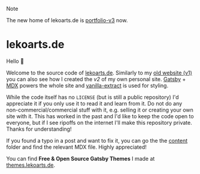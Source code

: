 > [!NOTE]
> The new home of lekoarts.de is [portfolio-v3](https://github.com/LekoArts/portfolio-v3) now.

# lekoarts.de

Hello 👋

Welcome to the source code of [lekoarts.de](https://www.lekoarts.de). Similarly to my [old website (v1)](https://github.com/LekoArts/portfolio) you can also see how I created the _v2_ of my own personal site. [Gatsby](http://gatsbyjs.com/) + [MDX](https://mdxjs.com/) powers the whole site and [vanilla-extract](https://vanilla-extract.style/) is used for styling.

While the code itself has no `LICENSE` (but is still a public repository) I'd appreciate it if you only use it to read it and learn from it. Do not do any non-commercial/commercial stuff with it, e.g. selling it or creating your own site with it. This has worked in the past and I'd like to keep the code open to everyone, but if I see ripoffs on the internet I'll make this repository private. Thanks for understanding!

If you found a typo in a post and want to fix it, you can go the the [content](./content) folder and find the relevant MDX file. Highly appreciated!

You can find **Free & Open Source Gatsby Themes** I made at [themes.lekoarts.de](https://themes.lekoarts.de/).
